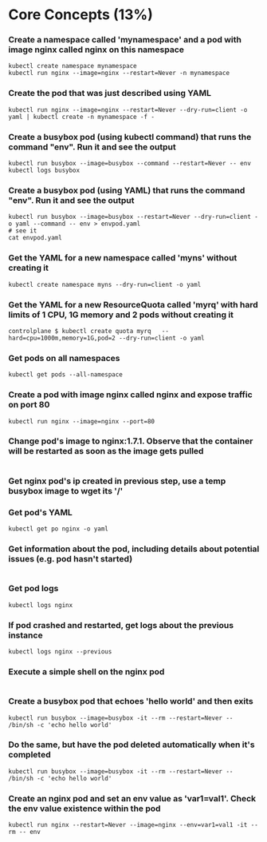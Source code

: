 # Core Concepts (13%)

### Create a namespace called 'mynamespace' and a pod with image nginx called nginx on this namespace
```
kubectl create namespace mynamespace
kubectl run nginx --image=nginx --restart=Never -n mynamespace
```
### Create the pod that was just described using YAML
```
kubectl run nginx --image=nginx --restart=Never --dry-run=client -o yaml | kubectl create -n mynamespace -f -
```
### Create a busybox pod (using kubectl command) that runs the command "env". Run it and see the output
```
kubectl run busybox --image=busybox --command --restart=Never -- env
kubectl logs busybox

```

### Create a busybox pod (using YAML) that runs the command "env". Run it and see the output
```
kubectl run busybox --image=busybox --restart=Never --dry-run=client -o yaml --command -- env > envpod.yaml
# see it
cat envpod.yaml
```
### Get the YAML for a new namespace called 'myns' without creating it
```
kubectl create namespace myns --dry-run=client -o yaml
```
### Get the YAML for a new ResourceQuota called 'myrq' with hard limits of 1 CPU, 1G memory and 2 pods without creating it
```
controlplane $ kubectl create quota myrq   --hard=cpu=1000m,memory=1G,pod=2 --dry-run=client -o yaml
```
### Get pods on all namespaces
```
kubectl get pods --all-namespace
```
### Create a pod with image nginx called nginx and expose traffic on port 80
```
kubectl run nginx --image=nginx --port=80

```

### Change pod's image to nginx:1.7.1. Observe that the container will be restarted as soon as the image gets pulled
```

```
### Get nginx pod's ip created in previous step, use a temp busybox image to wget its '/'
### Get pod's YAML
```
kubectl get po nginx -o yaml
```
### Get information about the pod, including details about potential issues (e.g. pod hasn't started)
```
```
### Get pod logs
```
kubectl logs nginx
```

### If pod crashed and restarted, get logs about the previous instance
```
kubectl logs nginx --previous
```
### Execute a simple shell on the nginx pod
```

```
### Create a busybox pod that echoes 'hello world' and then exits
```
kubectl run busybox --image=busybox -it --rm --restart=Never -- /bin/sh -c 'echo hello world'

```
### Do the same, but have the pod deleted automatically when it's completed
```
kubectl run busybox --image=busybox -it --rm --restart=Never -- /bin/sh -c 'echo hello world'

```
### Create an nginx pod and set an env value as 'var1=val1'. Check the env value existence within the pod
```
kubectl run nginx --restart=Never --image=nginx --env=var1=val1 -it --rm -- env

```
